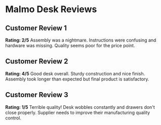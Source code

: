 # Malmo Desk Reviews

## Customer Review 1  
**Rating: 2/5**
Assembly was a nightmare. Instructions were confusing and hardware was missing.
Quality seems poor for the price point.

## Customer Review 2
**Rating: 4/5** 
Good desk overall. Sturdy construction and nice finish. Assembly took longer than expected
but final product is satisfactory.

## Customer Review 3
**Rating: 1/5**
Terrible quality! Desk wobbles constantly and drawers don't close properly.
Supplier needs to improve their manufacturing quality control.
